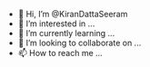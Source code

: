 - 👋 Hi, I’m @KiranDattaSeeram
- 👀 I’m interested in ...
- 🌱 I’m currently learning ...
- 💞️ I’m looking to collaborate on ...
- 📫 How to reach me ...

<!---
KiranDattaSeeram/KiranDattaSeeram is a ✨ special ✨ repository because its `README.md` (this file) appears on your GitHub profile.
You can click the Preview link to take a look at your changes.
--->
